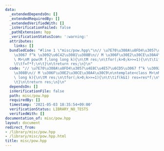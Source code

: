 ```yaml
---
data:
  _extendedDependsOn: []
  _extendedRequiredBy: []
  _extendedVerifiedWith: []
  _isVerificationFailed: false
  _pathExtension: hpp
  _verificationStatusIcon: ':warning:'
  attributes:
    links: []
  bundledCode: "#line 1 \"misc/pow.hpp\"\n// \u7E70\u308A\u8FD4\u3057\u4E8C\u4E57\u6CD5\
    \u3067 f^k \u3092\u6C42\u3081\u308B\n// M \u306F\u30E2\u30CE\u30A4\u30C9\n\ntemplate<class\
    \ M>\nM pow(M f,long long k){\n\tM res;\n\tfor(;k>0;k>>=1){\n\t\tif(k&1) res=res*f;\n\
    \t\tf=f*f;\n\t}\n\treturn res;\n}\n"
  code: "// \u7E70\u308A\u8FD4\u3057\u4E8C\u4E57\u6CD5\u3067 f^k \u3092\u6C42\u3081\
    \u308B\n// M \u306F\u30E2\u30CE\u30A4\u30C9\n\ntemplate<class M>\nM pow(M f,long\
    \ long k){\n\tM res;\n\tfor(;k>0;k>>=1){\n\t\tif(k&1) res=res*f;\n\t\tf=f*f;\n\
    \t}\n\treturn res;\n}\n"
  dependsOn: []
  isVerificationFile: false
  path: misc/pow.hpp
  requiredBy: []
  timestamp: '2021-05-03 18:35:54+09:00'
  verificationStatus: LIBRARY_NO_TESTS
  verifiedWith: []
documentation_of: misc/pow.hpp
layout: document
redirect_from:
- /library/misc/pow.hpp
- /library/misc/pow.hpp.html
title: misc/pow.hpp
---
```

